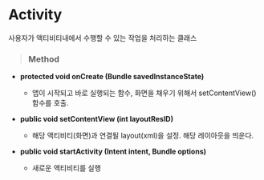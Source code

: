 # Activity
사용자가 액티비티내에서 수행할 수 있는 작업을 처리하는 클래스

> ### Method
* **protected void onCreate (Bundle savedInstanceState)**
    - 앱이 시작되고 바로 실행되는 함수, 화면을 채우기 위해서 setContentView()함수를 호출.

* **public void setContentView (int layoutResID)**
    - 해당 액티비티(화면)과 연결될 layout(xml)을 설정. 해당 레이아웃을 띄운다.

* **public void startActivity (Intent intent, Bundle options)**
    - 새로운 액티비티를 실행